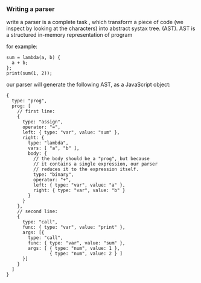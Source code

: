 ### Writing a parser

write a parser is a complete task , which transform a piece of code (we inspect by looking at the characters) into abstract systax tree. (AST). AST is a structured in-memory representation of program

for example:
```
sum = lambda(a, b) {
  a + b;
};
print(sum(1, 2));
```

our parser will generate the following AST, as a JavaScript object:

```
{
  type: "prog",
  prog: [
    // first line:
    {
      type: "assign",
      operator: "=",
      left: { type: "var", value: "sum" },
      right: {
        type: "lambda",
        vars: [ "a", "b" ],
        body: {
          // the body should be a "prog", but because
          // it contains a single expression, our parser
          // reduces it to the expression itself.
          type: "binary",
          operator: "+",
          left: { type: "var", value: "a" },
          right: { type: "var", value: "b" }
        }
      }
    },
    // second line:
    {
      type: "call",
      func: { type: "var", value: "print" },
      args: [{
        type: "call",
        func: { type: "var", value: "sum" },
        args: [ { type: "num", value: 1 },
                { type: "num", value: 2 } ]
      }]
    }
  ]
}
```
